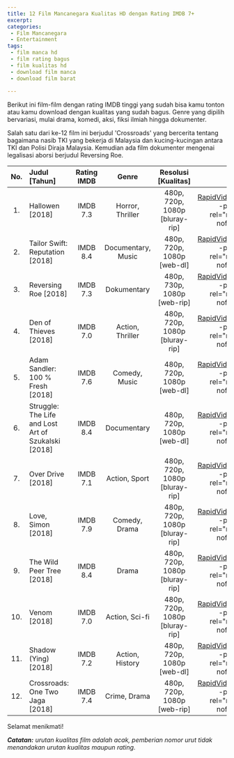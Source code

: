 ```yaml
---
title: 12 Film Mancanegara Kualitas HD dengan Rating IMDB 7+
excerpt:
categories:
 - Film Mancanegara
 - Entertainment
tags:
 - film manca hd
 - film rating bagus
 - film kualitas hd
 - download film manca
 - download film barat
 
---
```

Berikut ini film-film dengan rating IMDB tinggi yang sudah bisa kamu tonton atau kamu download dengan kualitas yang sudah bagus. Genre yang dipilih bervariasi, mulai drama, komedi, aksi, fiksi ilmiah hingga dokumenter. 

Salah satu dari ke-12 film ini berjudul 'Crossroads' yang bercerita tentang bagaimana nasib TKI yang bekerja di Malaysia dan kucing-kucingan antara TKI dan Polisi Diraja Malaysia. Kemudian ada film dokumenter mengenai legalisasi aborsi berjudul Reversing Roe.

| No. | Judul [Tahun] | Rating IMDB | Genre | Resolusi [Kualitas] | Link |
|:---:|:---|:---:|:---:|:---:|:---:|
| 1. | Hallowen [2018] | IMDB 7.3 | Horror, Thriller | 480p, 720p, 1080p [bluray-rip] | [RapidVideo](https://goo.gl/hZp6XQ){:.btn.btn--primary rel="noopener nofollow"} |
| 2. | Tailor Swift: Reputation [2018] | IMDB 8.4 | Documentary, Music | 480p, 720p, 1080p [web-dl] | [RapidVideo](https://goo.gl/RT9YmB){:.btn.btn--primary rel="noopener nofollow"} |
| 3. | Reversing Roe [2018] | IMDB 7.3 | Dokumentary | 480p, 730p, 1080p [web-rip] | [RapidVideo](https://goo.gl/61p7eC){:.btn.btn--primary rel="noopener nofollow"} |
| 4. | Den of Thieves [2018] | IMDB 7.0 | Action, Thriller | 480p, 720p, 1080p [bluray-rip] | [RapidVideo](https://goo.gl/vGRk7t){:.btn.btn--primary rel="noopener nofollow"} |
| 5. | Adam Sandler: 100 % Fresh [2018] | IMDB 7.6 | Comedy, Music | 480p, 720p, 1080p [web-dl] | [RapidVideo](https://goo.gl/gTnswr){:.btn.btn--primary rel="noopener nofollow"} |
| 6. | Struggle: The Life and Lost Art of Szukalski [2018] | IMDB 8.4 | Documentary | 480p, 720p,  1080p [web-dl] | [RapidVideo](https://goo.gl/V7beSy){:.btn.btn--primary rel="noopener nofollow"} |
| 7. | Over Drive [2018] | IMDB 7.1 | Action, Sport | 480p, 720p, 1080p [bluray-rip] | [RapidVideo](https://goo.gl/Rd3BNw){:.btn.btn--primary rel="noopener nofollow"} |
| 8. | Love, Simon [2018] | IMDB 7.9 | Comedy, Drama | 480p, 720p, 1080p [bluray-rip] | [RapidVideo](https://goo.gl/4vwUXi){:.btn.btn--primary rel="noopener nofollow"} |
| 9. | The Wild Peer Tree [2018] | IMDB 8.4 | Drama | 480p, 720p, 1080p [bluray-rip] | [RapidVideo](https://goo.gl/Zf9uJA){:.btn.btn--primary rel="noopener nofollow"} |
| 10. | Venom [2018] | IMDB 7.0 | Action, Sci-fi | 480p, 720p, 1080p [bluray-rip] | [RapidVideo](https://goo.gl/96Phjo){:.btn.btn--primary rel="noopener nofollow"} |
| 11. | Shadow (Ying) [2018] | IMDB 7.2 | Action, History | 480p, 720p, 1080p [web-dl] | [RapidVideo](https://goo.gl/2N1RQt){:.btn.btn--primary rel="noopener nofollow"} |
| 12. | Crossroads: One Two Jaga [2018] | IMDB 7.4 | Crime, Drama | 480p, 720p, 1080p [web-rip] | [RapidVideo](https://goo.gl/MBZUEP){:.btn.btn--primary rel="noopener nofollow"} |

Selamat menikmati!

_**Catatan:** urutan kualitas film adalah acak, pemberian nomor urut tidak menandakan urutan kualitas maupun rating._
